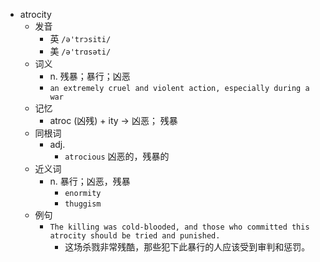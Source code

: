 - atrocity
  - 发音
    - 英 `/ə'trɔsiti/`
    - 美 `/ə'trɑsəti/`
  - 词义
    - n. 残暴；暴行；凶恶
    - `an extremely cruel and violent action, especially during a war`
  - 记忆
    - atroc (凶残) + ity → 凶恶； 残暴
  - 同根词
    - adj.
      - `atrocious` 凶恶的，残暴的
  - 近义词
    - n. 暴行；凶恶，残暴
      - `enormity`
      - `thuggism`
  - 例句
    - `The killing was cold-blooded, and those who committed this atrocity should be tried and punished.`
      - 这场杀戮非常残酷，那些犯下此暴行的人应该受到审判和惩罚。

